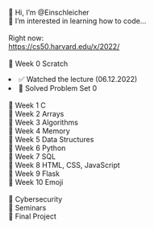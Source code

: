 👋 Hi, I’m @Einschleicher<br>
👀 I’m interested in learning how to code...<br>
<br>
Right now:<br>
https://cs50.harvard.edu/x/2022/<br>
<br>
🔲 Week 0 Scratch<br>
<li>✅ Watched the lecture (06.12.2022)</li>
<li>🔲 Solved Problem Set 0</li><br>
🔲 Week 1 C<br>
🔲 Week 2 Arrays<br>
🔲 Week 3 Algorithms<br>
🔲 Week 4 Memory<br>
🔲 Week 5 Data Structures<br>
🔲 Week 6 Python<br>
🔲 Week 7 SQL<br>
🔲 Week 8 HTML, CSS, JavaScript<br>
🔲 Week 9 Flask<br>
🔲 Week 10 Emoji<br>
<br>
🔲 Cybersecurity<br>
🔲 Seminars<br>
🔲 Final Project<br>
<!---
Einschleicher/Einschleicher is a ✨ special ✨ repository because its `README.md` (this file) appears on your GitHub profile.
You can click the Preview link to take a look at your changes.
--->
